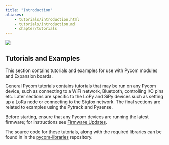 ```yaml
---
title: "Introduction"
aliases:
    - tutorials/introduction.html
    - tutorials/introduction.md
    - chapter/tutorials
---
```


![](/gitbook/assets/tutorialsicon.png)

## Tutorials and Examples

This section contains tutorials and examples for use with Pycom modules and Expansion boards.

General Pycom tutorials contains tutorials that may be run on any Pycom device, such as connecting to a WiFi network, Bluetooth, controlling I/O pins etc. Later sections are specific to the LoPy and SiPy devices such as setting up a LoRa node or connecting to the Sigfox network. The final sections are related to examples using the Pytrack and Pysense.

Before starting, ensure that any Pycom devices are running the latest firmware; for instructions see [Firmware Updates](/gettingstarted/installation/firmwaretool).

The source code for these tutorials, along with the required libraries can be found in in the [pycom-libraries](https://github.com/pycom/pycom-libraries) repository.

